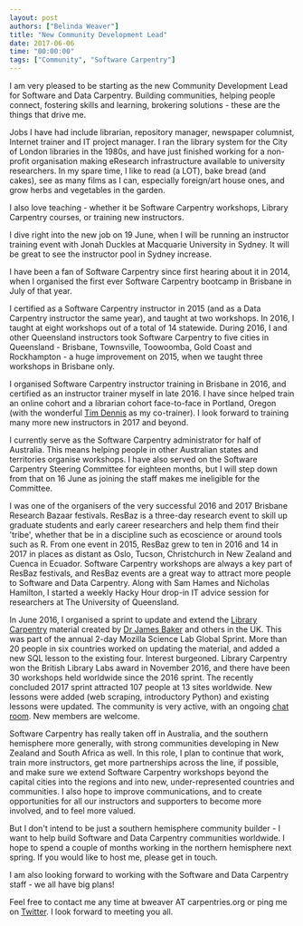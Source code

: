 ```yaml
---
layout: post
authors: ["Belinda Weaver"]
title: "New Community Development Lead"
date: 2017-06-06
time: "00:00:00"
tags: ["Community", "Software Carpentry"]
---
```


I am very pleased to be starting as the new Community Development Lead for Software and Data Carpentry. Building communities, 
helping people connect, fostering skills and learning, brokering solutions - these are the 
things that drive me. 

Jobs I have had include librarian, repository manager, newspaper columnist, Internet trainer and IT project manager. 
I ran the library system for the City of London libraries in the 1980s, and 
have just finished working for a non-profit organisation making eResearch infrastructure 
available to university researchers. In my spare time, I like to read (a LOT), bake bread (and cakes), see as many films as I can,
especially foreign/art house ones, and grow herbs and vegetables in the garden. 

I also love teaching - whether it be Software Carpentry workshops, Library Carpentry courses, or 
training new instructors. 

I dive right into the new job on 19 June, when I will be running an instructor training event with Jonah Duckles 
at Macquarie University in Sydney. It will be great to see the instructor pool in Sydney increase.

I have been a fan of Software Carpentry since first hearing about it in 2014, when I organised the first ever Software 
Carpentry bootcamp in Brisbane in July of that year.

I certified as a Software Carpentry instructor in 2015 (and as a Data Carpentry instructor the same year), and 
taught at two workshops. In 2016, I taught at eight workshops out of a total of 14 statewide. During 2016, I and other 
Queensland instructors took Software Carpentry to five cities in Queensland - Brisbane, Townsville, Toowoomba, 
Gold Coast and Rockhampton - a huge improvement on 2015, when we taught three workshops in Brisbane only. 

I organised Software Carpentry instructor training in Brisbane in 2016, and certified as an instructor trainer myself in 
late 2016. I have since helped train an online cohort and a librarian cohort face-to-face in Portland, Oregon (with the wonderful
[Tim Dennis](https://twitter.com/jt14den) as my co-trainer). I look forward to training many more new instructors in 2017 and beyond.

I currently serve as the Software Carpentry administrator for half of Australia. This means helping people 
in other Australian states and territories organise workshops. I have also served on the Software Carpentry Steering Committee for 
eighteen months, but I will step down from that on 16 June as joining the staff makes me ineligible for the Committee.

I was one of the organisers of the very successful 2016 and 2017 Brisbane Research Bazaar festivals. 
ResBaz is a three-day research event to skill up graduate students and early career researchers and help them find their 'tribe', 
whether that be in a discipline such as ecoscience or around tools such as R. 
From one event in 2015, ResBaz grew to ten in 2016 and 14 in 2017 in places as distant as Oslo, Tucson, 
Christchurch in New Zealand and Cuenca in Ecuador. Software Carpentry workshops are always a key part of ResBaz 
festivals, and ResBaz events are a great way to attract more people to Software and Data Carpentry. Along with 
Sam Hames and Nicholas Hamilton, I started a weekly Hacky Hour drop-in IT advice session for researchers at The 
University of Queensland.

In June 2016, I organised a sprint to update and extend the [Library Carpentry](http://librarycarpentry.github.io) material created by [Dr James Baker](https://twitter.com/j_w_baker) and 
others in the UK. This was part of the annual 2-day Mozilla Science Lab Global Sprint. More than 20 people in six 
countries worked on updating the material, and added a new SQL lesson to the existing four. Interest burgeoned. 
Library Carpentry won the British Library Labs award in November 2016, and there have been 30 workshops held worldwide 
since the 2016 sprint. The recently concluded 2017 sprint attracted 107 people at 13 sites worldwide. New lessons were added (web scraping, 
introductory Python) and existing lessons were updated. The community is very active, with an ongoing 
[chat room](https://gitter.im/weaverbel/LibraryCarpentry). 
New members are welcome.

Software Carpentry has really taken off in Australia, and the southern hemisphere more generally, with strong 
communities developing in New Zealand and South Africa as well. In this role, I plan to continue that work, train more 
instructors, get more partnerships across the line, if possible, and make sure we extend Software Carpentry workshops 
beyond the capital cities into the regions and into new, under-represented countries and communities. I also hope to improve 
communications, and to create opportunities for all our instructors and supporters to become more involved, and to feel more valued. 

But I don't intend to be just a southern hemisphere community builder - I want to help build Software and Data Carpentry 
communities worldwide. I hope to spend a couple of months working in the northern hemisphere next spring. If you would like 
to host me, please get in touch. 

I am also looking forward to working with the Software and Data Carpentry staff - we all have big plans!

Feel free to contact me any time at bweaver AT carpentries.org or ping me on [Twitter](https://twitter.com/cloudaus). I look forward to meeting you all.
